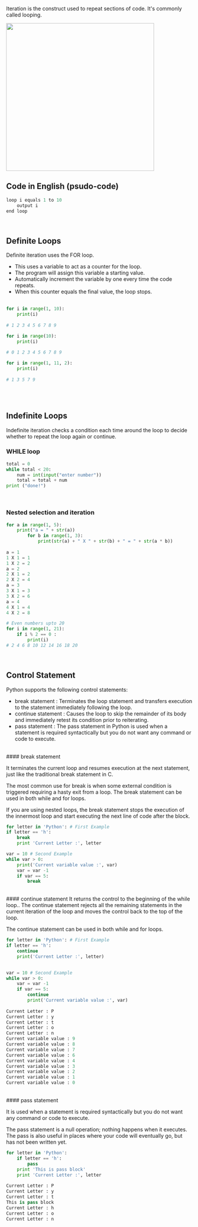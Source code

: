 
Iteration is the construct used to repeat sections of code. It's commonly called looping.

<img src="images/loop.png" width="400">
<br>


## Code in English (psudo-code)
```python
loop i equals 1 to 10
	output i
end loop
```
<br>


## Definite Loops
Definite iteration uses the FOR loop.

- This uses a variable to act as a counter for the loop.
- The program will assign this variable a starting value.
- Automatically increment the variable by one every time the code repeats.
- When this counter equals the final value, the loop stops.
<br><br>


```python
for i in range(1, 10):
	print(i)
 
# 1 2 3 4 5 6 7 8 9
```

```python
for i in range(10):
	print(i)
 
# 0 1 2 3 4 5 6 7 8 9
```

```python
for i in range(1, 11, 2):
	print(i)
 
# 1 3 5 7 9
```
<br><br>

## Indefinite Loops
Indefinite iteration checks a condition each time around the loop to decide whether to repeat the loop again or continue.

### WHILE loop

```python
total = 0
while total < 20:
	num = int(input("enter number"))
	total = total + num
print ("done!")
```
<br>

### Nested selection and iteration
```python
for a in range(1, 5):
	print("a = " + str(a))
		for b in range(1, 3):
			print(str(a) + " X " + str(b) + " = " + str(a * b))
 
a = 1
1 X 1 = 1
1 X 2 = 2
a = 2
2 X 1 = 2
2 X 2 = 4
a = 3
3 X 1 = 3
3 X 2 = 6
a = 4
4 X 1 = 4
4 X 2 = 8
```

```python
# Even numbers upto 20
for i in range(1, 21):
	if i % 2 == 0 :
		print(i)
# 2 4 6 8 10 12 14 16 18 20
```
<br>


## Control Statement
Python supports the following control statements:

- break statement : Terminates the loop statement and transfers execution to the statement immediately following the loop.
- continue statement : Causes the loop to skip the remainder of its body and immediately retest its condition prior to reiterating.
- pass statement : The pass statement in Python is used when a statement is required syntactically but you do not want any command or code to execute.

<br>
#### break statement

It terminates the current loop and resumes execution at the next statement, just like the traditional break statement in C.

The most common use for break is when some external condition is triggered requiring a hasty exit from a loop. The break statement can be used in both while and for loops.

If you are using nested loops, the break statement stops the execution of the innermost loop and start executing the next line of code after the block.
 
```python
for letter in 'Python': # First Example
if letter == 'h':
	break
	print 'Current Letter :', letter

var = 10 # Second Example
while var > 0:
	print('Current variable value :', var)
	var = var -1
	if var == 5:
		break
```
 
<br>
#### continue statement
It returns the control to the beginning of the while loop.. The continue statement rejects all the remaining statements in the current iteration of the loop and moves the control back to the top of the loop.

The continue statement can be used in both while and for loops.
```python 
for letter in 'Python': # First Example
if letter == 'h':
	continue
	print('Current Letter :', letter)

 
var = 10 # Second Example
while var > 0:
	var = var -1
	if var == 5:
		continue
		print('Current variable value :', var)
		
Current Letter : P
Current Letter : y
Current Letter : t
Current Letter : o
Current Letter : n
Current variable value : 9
Current variable value : 8
Current variable value : 7
Current variable value : 6
Current variable value : 4
Current variable value : 3
Current variable value : 2
Current variable value : 1
Current variable value : 0
```

<br>
#### pass statement

It is used when a statement is required syntactically but you do not want any command or code to execute.

The pass statement is a null operation; nothing happens when it executes. The pass is also useful in places where your code will eventually go, but has not been written yet.
```python 
for letter in 'Python':
	if letter == 'h':
		pass
	print 'This is pass block'
	print 'Current Letter :', letter
 
Current Letter : P
Current Letter : y
Current Letter : t
This is pass block
Current Letter : h
Current Letter : o
Current Letter : n
```



<br><br>